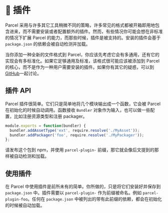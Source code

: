 # 🔌 插件

Parcel 采用与许多其它工具稍微不同的策略，许多常见的格式都被开箱即用地包含进来，而不需要安装或者配置额外的插件。然而，有些情况你可能会想在非标准的情况下扩展 Parcel 的能力，而那些时候，插件是被支持的。安装的插件会基于 `package.json` 的依赖会被自动检测并加载。

当你添加一种全新的文件格式到 Parcel，你应该先考虑它会有多通用，还有它的实现会有多标准化。如果它足够通用及标准，该格式很可能应该被添加到 Parcel 的核心，而不是作为一种用户需要安装的插件。如果你有其它的疑惑，可以到[GitHub](https://github.com/parcel-bundler/parcel/issues)一起讨论。

## 插件 API

Parcel 插件很简单。它们只是简单地将几个模块输出成一个函数，它会被 Parcel 在初始化的时候自动调用。函数接收 `Bundler` 对象作为输入，也可以做一些配置，比如注册资源类型和注册 packager。

```javascript
module.exports = function(bundler) {
  bundler.addAssetType('ext', require.resolve('./MyAsset'));
  bundler.addPackager('foo', require.resolve('./MyPackager'));
};
```

请发布这个包到 npm，并使用 `parcel-plugin-` 前缀，那它就会像后文提到的那样被自动检测和加载。

## 使用插件

在 Parcel 中使用插件是前所未有的简单。你所做的，只是将它们安装好并保存到 `package.json` 中。插件需要以 `parcel-plugin-` 作为前缀被命名。例如 `parcel-plugin-foo`。任何在 `package.json` 中被列出的带有此前缀的依赖，都会在初始化的时候被自动加载。
